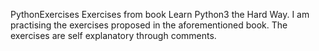  PythonExercises
 Exercises from book Learn Python3 the Hard Way.
 I am practising the exercises proposed in the aforementioned book. The exercises are self explanatory through comments.
